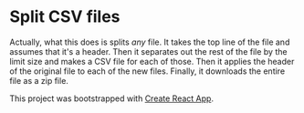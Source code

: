 # Split CSV files

Actually, what this does is splits _any_ file.
It takes the top line of the file and assumes that it's a header.
Then it separates out the rest of the file by the limit size and makes a CSV file for each of those.
Then it applies the header of the original file to each of the new files.
Finally, it downloads the entire file as a zip file.

This project was bootstrapped with [Create React App](https://github.com/facebook/create-react-app).